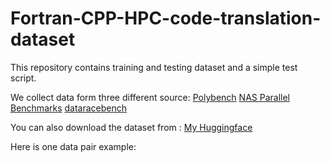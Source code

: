 # Fortran-CPP-HPC-code-translation-dataset

This repository contains training and testing dataset and a simple test script.

We collect data form three different source: 
[Polybench](https://web.cse.ohio-state.edu/~pouchet.2/software/polybench/)
[NAS Parallel Benchmarks](https://www.nas.nasa.gov/software/npb.html)
[dataracebench](https://github.com/LLNL/dataracebench)

You can also download the dataset from : [My Huggingface](https://huggingface.co/datasets/Bin12345/HPC_Fortran_CPP)

Here is one data pair example:
